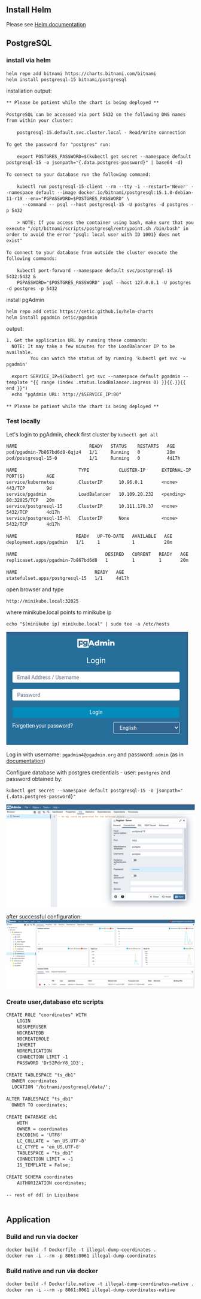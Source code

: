 ## Install Helm

Please see [Helm documentation](https://helm.sh/docs/intro/install/)

## PostgreSQL

### install via helm

```shell
helm repo add bitnami https://charts.bitnami.com/bitnami
helm install postgresql-15 bitnami/postgresql
```

installation output:
```
** Please be patient while the chart is being deployed **

PostgreSQL can be accessed via port 5432 on the following DNS names from within your cluster:

    postgresql-15.default.svc.cluster.local - Read/Write connection

To get the password for "postgres" run:

    export POSTGRES_PASSWORD=$(kubectl get secret --namespace default postgresql-15 -o jsonpath="{.data.postgres-password}" | base64 -d)

To connect to your database run the following command:

    kubectl run postgresql-15-client --rm --tty -i --restart='Never' --namespace default --image docker.io/bitnami/postgresql:15.1.0-debian-11-r19 --env="PGPASSWORD=$POSTGRES_PASSWORD" \
      --command -- psql --host postgresql-15 -U postgres -d postgres -p 5432

    > NOTE: If you access the container using bash, make sure that you execute "/opt/bitnami/scripts/postgresql/entrypoint.sh /bin/bash" in order to avoid the error "psql: local user with ID 1001} does not exist"

To connect to your database from outside the cluster execute the following commands:

    kubectl port-forward --namespace default svc/postgresql-15 5432:5432 &
    PGPASSWORD="$POSTGRES_PASSWORD" psql --host 127.0.0.1 -U postgres -d postgres -p 5432

```

install pgAdmin
```shell
helm repo add cetic https://cetic.github.io/helm-charts
helm install pgadmin cetic/pgadmin
```

output:
```
1. Get the application URL by running these commands:
  NOTE: It may take a few minutes for the LoadBalancer IP to be available.
         You can watch the status of by running 'kubectl get svc -w pgadmin'

  export SERVICE_IP=$(kubectl get svc --namespace default pgadmin --template "{{ range (index .status.loadBalancer.ingress 0) }}{{.}}{{ end }}")
  echo "pgAdmin URL: http://$SERVICE_IP:80"

** Please be patient while the chart is being deployed **

```


### Test locally

Let's login to pgAdmin, check first cluster by `kubectl get all`

```
NAME                           READY   STATUS    RESTARTS   AGE
pod/pgadmin-7b867bd6d8-6qjz4   1/1     Running   0          20m
pod/postgresql-15-0            1/1     Running   0          4d17h

NAME                       TYPE           CLUSTER-IP      EXTERNAL-IP   PORT(S)        AGE
service/kubernetes         ClusterIP      10.96.0.1       <none>        443/TCP        9d
service/pgadmin            LoadBalancer   10.109.20.232   <pending>     80:32025/TCP   20m
service/postgresql-15      ClusterIP      10.111.170.37   <none>        5432/TCP       4d17h
service/postgresql-15-hl   ClusterIP      None            <none>        5432/TCP       4d17h

NAME                      READY   UP-TO-DATE   AVAILABLE   AGE
deployment.apps/pgadmin   1/1     1            1           20m

NAME                                 DESIRED   CURRENT   READY   AGE
replicaset.apps/pgadmin-7b867bd6d8   1         1         1       20m

NAME                             READY   AGE
statefulset.apps/postgresql-15   1/1     4d17h

```

open browser and type 
```
http://minikube.local:32025
```

where minikube.local points to minikube ip
```
echo "$(minikube ip) minikube.local" | sudo tee -a /etc/hosts
```

![...](doc/img/pgAdmin-0.png)

Log in with username: `pgadmin4@pgadmin.org` and password: `admin` (as in [documentation](https://artifacthub.io/packages/helm/cetic/pgadmin))

Configure database with postgres credentials - user: `postgres` and password obtained by:
```shell
kubectl get secret --namespace default postgresql-15 -o jsonpath="{.data.postgres-password}"
```
![...](doc/img/pgAdmin-1.png)

after successful configuration:
![...](doc/img/pgAdmin-2.png)


### Create user,database etc scripts

```
CREATE ROLE "coordinates" WITH
    LOGIN
    NOSUPERUSER
    NOCREATEDB
    NOCREATEROLE
    INHERIT
    NOREPLICATION
    CONNECTION LIMIT -1
    PASSWORD 'Dr52PdrY8_1D3';
    
CREATE TABLESPACE "ts_db1"
  OWNER coordinates
  LOCATION '/bitnami/postgresql/data/';

ALTER TABLESPACE "ts_db1"
  OWNER TO coordinates;
  
CREATE DATABASE db1
    WITH
    OWNER = coordinates
    ENCODING = 'UTF8'
    LC_COLLATE = 'en_US.UTF-8'
    LC_CTYPE = 'en_US.UTF-8'
    TABLESPACE = "ts_db1"
    CONNECTION LIMIT = -1
    IS_TEMPLATE = False; 
    
CREATE SCHEMA coordinates
    AUTHORIZATION coordinates;    

-- rest of ddl in Liquibase    
        
```

## Application

### Build and run via docker

```shell
docker build -f Dockerfile -t illegal-dump-coordinates .
docker run -i --rm -p 8061:8061 illegal-dump-coordinates
```

### Build native and run via docker

```shell
docker build -f Dockerfile.native -t illegal-dump-coordinates-native .
docker run -i --rm -p 8061:8061 illegal-dump-coordinates-native
```